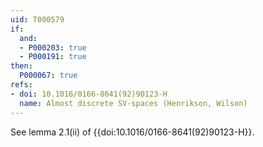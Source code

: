 ```yaml
---
uid: T000579
if:
  and:
  - P000203: true
  - P000191: true
then:
  P000067: true
refs:
- doi: 10.1016/0166-8641(92)90123-H
  name: Almost discrete SV-spaces (Henrikson, Wilson)
---
```

See lemma 2.1(ii) of {{doi:10.1016/0166-8641(92)90123-H}}.
